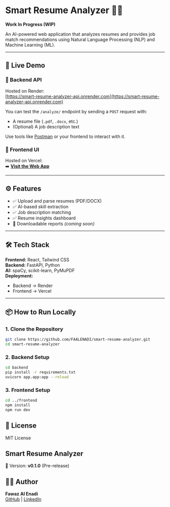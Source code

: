 # Smart Resume Analyzer 🧠📄  
**Work In Progress (WIP)**

An AI-powered web application that analyzes resumes and provides job match recommendations using Natural Language Processing (NLP) and Machine Learning (ML).

---

## 🚀 Live Demo

### 🔗 Backend API  
Hosted on Render:  
[https://smart-resume-analyzer-api.onrender.com](https://smart-resume-analyzer-api.onrender.com)

You can test the `/analyze/` endpoint by sending a `POST` request with:
- A resume file (`.pdf`, `.docx`, etc.)
- (Optional) A job description text

Use tools like [Postman](https://www.postman.com/) or your frontend to interact with it.

### 🔗 Frontend UI  
Hosted on Vercel:  
➡️ **[Visit the Web App](https://smart-resume-analyzer-theta.vercel.app/)**  

---

## ⚙️ Features

- ✅ Upload and parse resumes (PDF/DOCX)
- ✅ AI-based skill extraction
- ✅ Job description matching
- ✅ Resume insights dashboard
- 🚧 Downloadable reports *(coming soon)*

---

## 🛠️ Tech Stack

**Frontend:** React, Tailwind CSS  
**Backend:** FastAPI, Python  
**AI:** spaCy, scikit-learn, PyMuPDF  
**Deployment:**  
- Backend → Render  
- Frontend → Vercel

---

## 📦 How to Run Locally

### 1. Clone the Repository

```bash
git clone https://github.com/FAALENADI/smart-resume-analyzer.git
cd smart-resume-analyzer
```

### 2. Backend Setup

```bash
cd backend
pip install -r requirements.txt
uvicorn app.app:app --reload
```

### 3. Frontend Setup
   
```bash
cd ../frontend
npm install
npm run dev
```

## 📄 License
MIT License

## Smart Resume Analyzer  
📝 Version: **v0.1.0** (Pre-release)

## 🧑‍💼 Author  
**Fawaz Al Enadi**  
[GitHub](https://github.com/FAALENADI) | [LinkedIn](https://www.linkedin.com/in/fawaz-alenadi)
